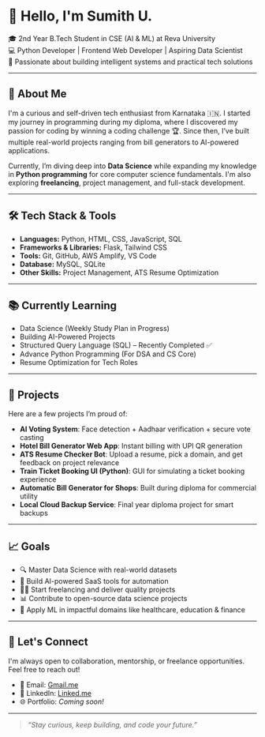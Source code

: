 # 👋 Hello, I'm Sumith U.

🎓 2nd Year B.Tech Student in CSE (AI & ML) at Reva University  
💻 Python Developer | Frontend Web Developer | Aspiring Data Scientist  
🚀 Passionate about building intelligent systems and practical tech solutions  

---

## 🧠 About Me

I'm a curious and self-driven tech enthusiast from Karnataka 🇮🇳. I started my journey in programming during my diploma, where I discovered my passion for coding by winning a coding challenge 🏆. Since then, I’ve built multiple real-world projects ranging from bill generators to AI-powered applications.

Currently, I’m diving deep into **Data Science** while expanding my knowledge in **Python programming** for core computer science fundamentals. I'm also exploring **freelancing**, project management, and full-stack development.

---

## 🛠️ Tech Stack & Tools

- **Languages:** Python, HTML, CSS, JavaScript, SQL  
- **Frameworks & Libraries:** Flask, Tailwind CSS  
- **Tools:** Git, GitHub, AWS Amplify, VS Code  
- **Database:** MySQL, SQLite  
- **Other Skills:** Project Management, ATS Resume Optimization

---

## 📚 Currently Learning

- Data Science (Weekly Study Plan in Progress)  
- Building AI-Powered Projects  
- Structured Query Language (SQL) – Recently Completed ✅  
- Advance Python Programming (For DSA and CS Core)  
- Resume Optimization for Tech Roles  

---

## 🧩 Projects

Here are a few projects I’m proud of:

- **AI Voting System**: Face detection + Aadhaar verification + secure vote casting  
- **Hotel Bill Generator Web App**: Instant billing with UPI QR generation  
- **ATS Resume Checker Bot**: Upload a resume, pick a domain, and get feedback on project relevance  
- **Train Ticket Booking UI (Python)**: GUI for simulating a ticket booking experience  
- **Automatic Bill Generator for Shops**: Built during diploma for commercial utility  
- **Local Cloud Backup Service**: Final year diploma project for smart backups  

---

## 📈 Goals

- 🔍 Master Data Science with real-world datasets  
- 🤖 Build AI-powered SaaS tools for automation  
- 🧑‍💼 Start freelancing and deliver quality projects  
- 📊 Contribute to open-source data science projects  
- 🧬 Apply ML in impactful domains like healthcare, education & finance  

---

## 🤝 Let's Connect

I'm always open to collaboration, mentorship, or freelance opportunities. Feel free to reach out!

- 📧 Email: [Gmail.me](mailto:sumithsumith4567890@gmail.com)  
- 💼 LinkedIn: [Linked.me](https://www.linkedin.com/in/sumith-u-141b85317/)
- 🌐 Portfolio: *Coming soon!*  

---

> *“Stay curious, keep building, and code your future.”*

